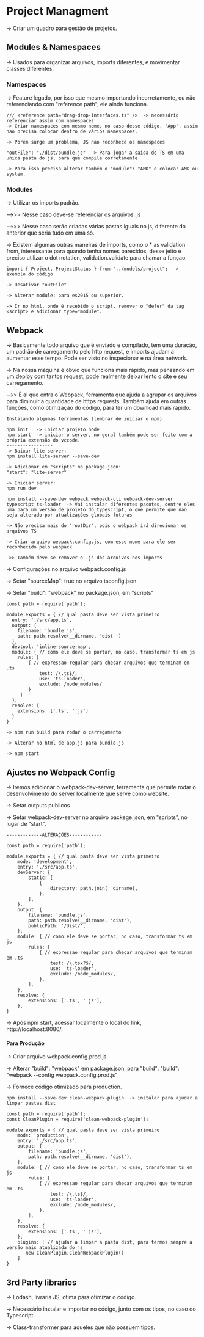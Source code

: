 # Project Managment

-> Criar um quadro para gestão de projetos.


## Modules & Namespaces

-> Usados para organizar arquivos, imports diferentes, e movimentar classes diferentes.

### Namespaces

-> Feature legado, por isso que mesmo importando incorretamente, ou não referenciando com "reference path", ele ainda funciona.
```
/// <reference path="drag-drop-interfaces.ts" />  -> necessário referenciar assim com namespaces
-> Criar namespaces com mesmo nome, no caso desse código, 'App', assim nao precisa colocar dentro de vários namespaces.

-> Porém surge um problema, JS nao reconhece os namespaces

"outFile": "./dist/bundle.js"  -> Para jogar a saida do TS em uma unica pasta do js, para que compile corretamente

-> Para isso precisa alterar também o "module": "AMD" e colocar AMD ou system.
```

### Modules

-> Utilizar os imports padrão.

-->>> Nesse caso deve-se referenciar os arquivos .js 

-->>> Nesse caso serão criadas várias pastas iguais no js, diferente do anterior que seria tudo em uma só.

-> Existem algumas outras maneiras de imports, como o * as validation from, interessante para quando tenha nomes parecidos, desse jeito é preciso utilizar o dot notation, validation.validate para chamar a funçao.


```
import { Project, ProjectStatus } from "../models/project";  -> exemplo do código

-> Desativar "outFile"

-> Alterar module: para es2015 ou superior.

-> Ir no html, onde é recebido o script, remover o "defer" da tag <script> e adicionar type="module".

```

## Webpack

-> Basicamente todo arquivo que é enviado e compilado, tem uma duração, um padrão de carregamento pelo http request, e imports ajudam a aumentar esse tempo. Pode ser visto no inspecionar e na área network.

-> Na nossa máquina é óbvio que funciona mais rápido, mas pensando em um deploy com tantos request, pode realmente deixar lento o site e seu carregamento.

-->> É ai que entra o Webpack, ferramenta que ajuda a agrupar os arquivos para diminuir a quantidade de https requests. Também ajuda em outras funções, como otimização do código, para ter um download mais rápido.

```
Instalando algumas ferramentas (lembrar de iniciar o npm)

npm init   -> Iniciar projeto node
npm start  -> iniciar o server, no geral também pode ser feito com a própria extensão do vccode.
-----------------
-> Baixar lite-server: 
npm install lite-server --save-dev

-> Adicionar em "scripts" no package.json:
"start": "lite-server"

-> Iniciar server: 
npm run dev
---------------
npm install --save-dev webpack webpack-cli webpack-dev-server typescript ts-loader  -> Vai instalar diferentes pacotes, dentre eles uma para um versão de projeto do typescript, o que permite que nao seja alterado por atualizações globais futuras

-> Não precisa mais do "rootDir", pois o webpack irá direcionar os arquivos TS

-> Criar arquivo webpack.config.js, com esse nome para ele ser reconhecido pelo webpack

->> Também deve-se remover o .js dos arquivos nos imports
```

-> Configurações no arquivo webpack.config.js

-> Setar "sourceMap": true no arquivo tsconfig.json  

-> Setar "build": "webpack" no package.json, em "scripts"
```
const path = require('path');

module.exports = { // qual pasta deve ser vista primeiro
  entry: './src/app.ts',
  output: {
    filename: 'bundle.js',
    path: path.resolve(__dirname, 'dist ')
  },
  devtool: 'inline-source-map',
  module: { // como ele deve se portar, no caso, transformar ts em js
    rules: [
        { // expressao regular para checar arquivos que terminam em .ts
            test: /\.ts$/,
            use: 'ts-loader',
            exclude: /node_modules/ 
        }
     ]
  },
  resolve: {
    extensions: ['.ts', '.js']
  }
}

-> npm run build para rodar o carregamento

-> Alterar no html de app.js para bundle.js

-> npm start
```

## Ajustes no Webpack Config

-> Iremos adicionar o webpack-dev-server, ferramenta que permite rodar o desenvolvimento do server localmente que serve como website.

-> Setar outputs publicos

-> Setar webpack-dev-server no arquivo packege.json, em "scripts", no lugar de "start".


```
-------------ALTERAÇÕES------------

const path = require('path');

module.exports = { // qual pasta deve ser vista primeiro
    mode: 'development',
    entry: './src/app.ts',
    devServer: {
        static: [
            {
                directory: path.join(__dirname),
            },
        ],
    },
    output: {
        filename: 'bundle.js',
        path: path.resolve(__dirname, 'dist'),
        publicPath: '/dist/',
    },
    module: { // como ele deve se portar, no caso, transformar ts em js
        rules: [
            { // expressao regular para checar arquivos que terminam em .ts
                test: /\.tsx?$/,
                use: 'ts-loader',
                exclude: /node_modules/,
            },
        ],
    },
    resolve: {
        extensions: ['.ts', '.js'],
    },
}
```

-> Após npm start, acessar localmente o local do link, http://localhost:8080/.

#### Para Produção

-> Criar arquivo webpack.config.prod.js.

-> Alterar "build": "webpack" em package.json, para "build": "build": "webpack --config webpack.config.prod.js"

-> Fornece código otimizado para production.

```
npm install --save-dev clean-webpack-plugin  -> instalar para ajudar a limpar pastas dist 
---------------------------------------------------------------------
const path = require('path');
const CleanPlugin = require('clean-webpack-plugin');

module.exports = { // qual pasta deve ser vista primeiro
    mode: 'production',
    entry: './src/app.ts',
    output: {
        filename: 'bundle.js',
        path: path.resolve(__dirname, 'dist'),
    },
    module: { // como ele deve se portar, no caso, transformar ts em js
        rules: [
            { // expressao regular para checar arquivos que terminam em .ts
                test: /\.ts$/,
                use: 'ts-loader',
                exclude: /node_modules/,
            },
        ],
    },
    resolve: {
        extensions: ['.ts', '.js'],
    },
    plugins: [ // ajudar a limpar a pasta dist, para termos sempre a versão mais atualizada do js
       new CleanPlugin.CleanWebpackPlugin()
    ]
}
```

## 3rd Party libraries

-> Lodash, livraria JS, otima para otimizar o código.

-> Necessário instalar e importar no código, junto com os tipos, no caso do Typescript.

-> Class-transformer para aqueles que não possuem tipos.







